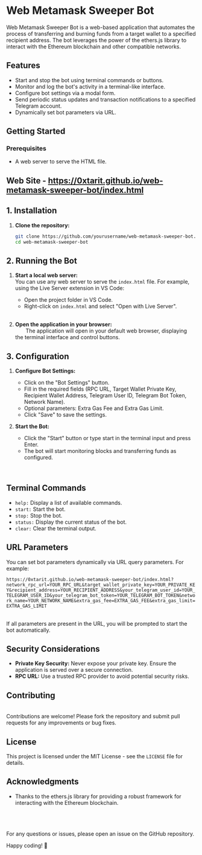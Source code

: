 # Web Metamask Sweeper Bot

Web Metamask Sweeper Bot is a web-based application that automates the process of transferring and burning funds from a target wallet to a specified recipient address. The bot leverages the power of the ethers.js library to interact with the Ethereum blockchain and other compatible networks.

## **Features**

- Start and stop the bot using terminal commands or buttons.
- Monitor and log the bot's activity in a terminal-like interface.
- Configure bot settings via a modal form.
- Send periodic status updates and transaction notifications to a specified Telegram account.
- Dynamically set bot parameters via URL.

## **Getting Started**

### Prerequisites

- A web server to serve the HTML file.

## Web Site - https://0xtarit.github.io/web-metamask-sweeper-bot/index.html

## 1. Installation

1. **Clone the repository:**
   ```bash
   git clone https://github.com/yourusername/web-metamask-sweeper-bot.git
   cd web-metamask-sweeper-bot
   ```

## 2. Running the Bot

1. **Start a local web server:**
    <br>
    You can use any web server to serve the `index.html` file. For example, using the Live Server extension in VS Code:

    - Open the project folder in VS Code.
    - Right-click on `index.html` and select "Open with Live Server".

    <br>
2. **Open the application in your browser:**
    <br>
     &nbsp;&nbsp;&nbsp;&nbsp;&nbsp;&nbsp;   The application will open in your default web browser, displaying the terminal interface and control buttons.

## 3. Configuration

1. **Configure Bot Settings:**

    - Click on the "Bot Settings" button.
    - Fill in the required fields (RPC URL, Target Wallet Private Key, Recipient Wallet Address, Telegram User ID, Telegram Bot Token, Network Name).
    - Optional parameters: Extra Gas Fee and Extra Gas Limit.
    - Click "Save" to save the settings.

1. **Start the Bot:**
    - Click the "Start" button or type start in the terminal input and press Enter.
    - The bot will start monitoring blocks and transferring funds as configured.

<br>

## Terminal Commands
- `help:` Display a list of available commands.
- `start:` Start the bot.
- `stop:` Stop the bot.
- `status:` Display the current status of the bot.
- `clear:` Clear the terminal output.

## URL Parameters
You can set bot parameters dynamically via URL query parameters. For example:

```https://0xtarit.github.io/web-metamask-sweeper-bot/index.html?network_rpc_url=YOUR_RPC_URL&target_wallet_private_key=YOUR_PRIVATE_KEY&recipient_address=YOUR_RECIPIENT_ADDRESS&your_telegram_user_id=YOUR_TELEGRAM_USER_ID&your_telegram_bot_token=YOUR_TELEGRAM_BOT_TOKEN&network_name=YOUR_NETWORK_NAME&extra_gas_fee=EXTRA_GAS_FEE&extra_gas_limit=EXTRA_GAS_LIMIT```

<br>
If all parameters are present in the URL, you will be prompted to start the bot automatically.

<br>

## Security Considerations

- **Private Key Security:** Never expose your private key. Ensure the application is served over a secure connection.
- **RPC URL:** Use a trusted RPC provider to avoid potential security risks.

## Contributing
<br>
Contributions are welcome! Please fork the repository and submit pull requests for any improvements or bug fixes.

## License

This project is licensed under the MIT License - see the `LICENSE` file for details.


## Acknowledgments
- Thanks to the ethers.js library for providing a robust framework for interacting with the Ethereum blockchain.


<br>
<br>
<br>
For any questions or issues, please open an issue on the GitHub repository.

Happy coding! 🎉
